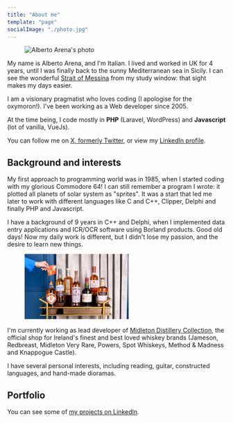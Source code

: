 ```yaml
---
title: "About me"
template: "page"
socialImage: "./photo.jpg"
---
```


<figure class="float-right" style="width: 240px">
	<img src="/photo.jpg" alt="Alberto Arena's photo">
</figure>

My name is Alberto Arena, and I'm Italian. I lived and worked in UK for 4 years, until I was finally back to the sunny
Mediterranean sea in Sicily. I can see the
wonderful [Strait of Messina](https://it.wikipedia.org/wiki/File:Strait_of_Messina_from_Dinnammare.jpg) from my study
window: that sight makes my days easier.

I am a visionary pragmatist who loves coding (I apologise for the oxymoron!). I've been working as a Web developer
since 2005.

At the time being, I code mostly in **PHP** (Laravel, WordPress) and **Javascript** (lot of vanilla, VueJs).

You can follow me on [X, formerly Twitter](https://x.com/alberto_arena), or view
my [LinkedIn profile](https://www.linkedin.com/in/alberto-arena-ba44a624/).

## Background and interests

My first approach to programming world was in 1985, when I started coding with my glorious Commodore 64! I can still
remember a program I wrote: it plotted all planets of solar system as "sprites". It was a start that led me
later to work with different languages like C and C++, Clipper, Delphi and finally PHP and Javascript.

I have a background of 9 years in C++ and Delphi, when I implemented data entry applications and ICR/OCR software using
Borland products. Good old days! Now my daily work is different, but I didn't lose my passion, and the desire to learn
new things.

<figure class="float-right" style="width: 240px">
	<img src="midleton-distillery-collection.jpg" alt="Midleton Distillery Collection">
</figure>

I'm currently working as lead developer of [Midleton Distillery Collection](https://midletondistillerycollection.com/),
the official shop for Ireland's finest and best loved whiskey brands (Jameson, Redbreast, Midleton Very Rare, Powers,
Spot Whiskeys, Method & Madness and Knappogue Castle).

I have several personal interests, including reading, guitar, constructed languages, and hand-made dioramas.

## Portfolio

You can see some of [my projects on LinkedIn](https://www.linkedin.com/in/alberto-arena-ba44a624/details/projects/).
